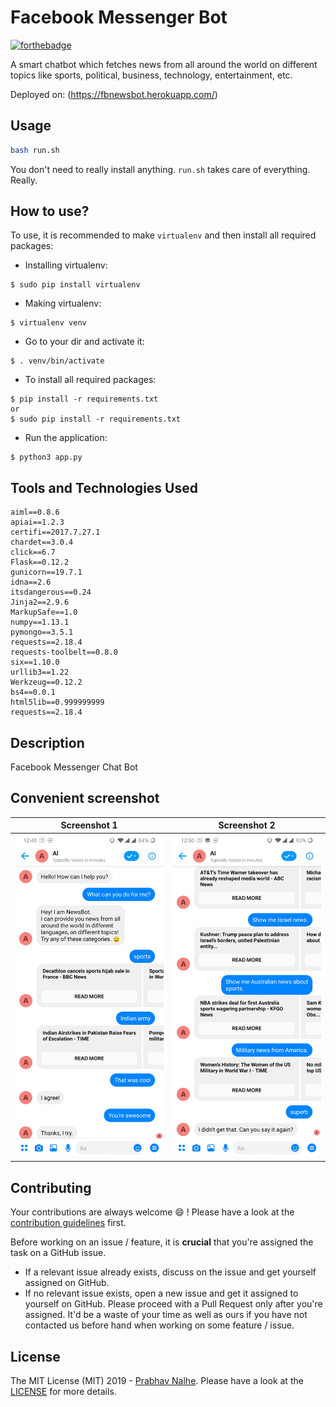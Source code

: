 # Facebook Messenger Bot
[![forthebadge](http://forthebadge.com/images/badges/made-with-python.svg)](http://forthebadge.com)

A smart chatbot which fetches news from all around the world on different topics like sports, political, business, technology, entertainment, etc.

Deployed on: (https://fbnewsbot.herokuapp.com/)
 ## Usage

 ```sh
 bash run.sh
 ```
 You don't need to really install anything. `run.sh` takes care of everything. Really.

 How to use?
-----------

To use, it is recommended to make `virtualenv` and then install all required packages:

* Installing virtualenv:
```
$ sudo pip install virtualenv
```
* Making virtualenv:
```
$ virtualenv venv
```
* Go to your dir and activate it:
```
$ . venv/bin/activate
```
* To install all required packages:
 ```
 $ pip install -r requirements.txt
 or
 $ sudo pip install -r requirements.txt
```
* Run the application:
```
$ python3 app.py
```


 ## Tools and Technologies Used
 ```
 aiml==0.8.6
 apiai==1.2.3
 certifi==2017.7.27.1
 chardet==3.0.4
 click==6.7
 Flask==0.12.2
 gunicorn==19.7.1
 idna==2.6
 itsdangerous==0.24
 Jinja2==2.9.6
 MarkupSafe==1.0
 numpy==1.13.1
 pymongo==3.5.1
 requests==2.18.4
 requests-toolbelt==0.8.0
 six==1.10.0
 urllib3==1.22
 Werkzeug==0.12.2
 bs4==0.0.1
 html5lib==0.999999999
 requests==2.18.4
```

 ## Description
 Facebook Messenger Chat Bot


 ## Convenient screenshot

Screenshot 1                                                                                       |  Screenshot 2
:-------------------------------------------------------------------------------------------------:|:---------------------------------------------------------------------------------------------------:
<img src="https://github.com/nprabhav/FacebookMessengerBot/blob/master/images/1.jpg" width="350">  |  <img src="https://github.com/nprabhav/FacebookMessengerBot/blob/master/images/2.jpg" width="350">


 ## Contributing

 Your contributions are always welcome :smile: ! Please have a look at the [contribution guidelines](CONTRIBUTING.md) first.

 Before working on an issue / feature, it is **crucial** that you're assigned the task on a GitHub issue.
 * If a relevant issue already exists, discuss on the issue and get yourself assigned on GitHub.
 * If no relevant issue exists, open a new issue and get it assigned to yourself on GitHub.
 Please proceed with a Pull Request only after you're assigned. It'd be a waste of your time as well as ours if you have not contacted us before hand when working on some feature / issue.


 ## License
 The MIT License (MIT) 2019 - [Prabhav Nalhe](https://github.com/nprabhav).
 Please have a look at the [LICENSE](LICENSE) for more details.
